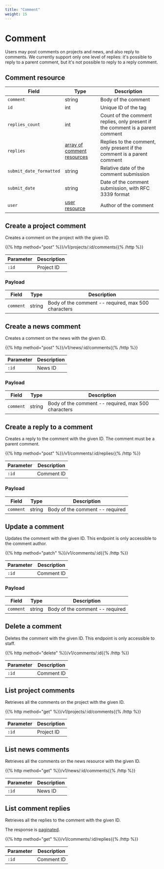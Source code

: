 ```yaml
---
title: "Comment"
weight: 15
---
```


# Comment

Users may post comments on projects and news, and also reply to comments. We currently support only one level of replies: it's possible to reply to a parent comment, but it's not possible to reply to a reply comment.

## Comment resource

| Field                   | Type                                            | Description                                                                   |
| ----------------------- | ----------------------------------------------- | ----------------------------------------------------------------------------- |
| `comment`               | string                                          | Body of the comment                                                           |
| `id`                    | int                                             | Unique ID of the tag                                                          |
| `replies_count`         | int                                             | Count of the comment replies, only present if the comment is a parent comment |
| `replies`               | [array of comment resources](#comment-resource) | Replies to the comment, only present if the comment is a parent comment       |
| `submit_date_formatted` | string                                          | Relative date of the comment submission                                       |
| `submit_date`           | string                                          | Date of the comment submission, with RFC 3339 format                          |
| `user`                  | [user resource](#user-resource)                 | Author of the comment                                                         |

## Create a project comment

Creates a comment on the project with the given ID.

{{% http method="post" %}}/v1/projects/:id/comments{{% /http %}}

| Parameter | Description |
| --------- | ----------- |
| `:id`     | Project ID  |

### Payload

| Field     | Type   | Description                                         |
| --------- | ------ | --------------------------------------------------- |
| `comment` | string | Body of the comment -- required, max 500 characters |

## Create a news comment

Creates a comment on the news with the given ID.

{{% http method="post" %}}/v1/news/:id/comments{{% /http %}}

| Parameter | Description |
| --------- | ----------- |
| `:id`     | News ID     |

### Payload

| Field     | Type   | Description                                         |
| --------- | ------ | --------------------------------------------------- |
| `comment` | string | Body of the comment -- required, max 500 characters |

## Create a reply to a comment

Creates a reply to the comment with the given ID. The comment must be a parent comment.

{{% http method="post" %}}/v1/comments/:id/replies{{% /http %}}

| Parameter | Description |
| --------- | ----------- |
| `:id`     | Comment ID  |

### Payload

| Field     | Type   | Description                     |
| --------- | ------ | ------------------------------- |
| `comment` | string | Body of the comment -- required |

## Update a comment

Updates the comment with the given ID. This endpoint is only accessible to the comment author.

{{% http method="patch" %}}/v1/comments/:id{{% /http %}}

| Parameter | Description |
| --------- | ----------- |
| `:id`     | Comment ID  |

### Payload

| Field     | Type   | Description                     |
| --------- | ------ | ------------------------------- |
| `comment` | string | Body of the comment -- required |

## Delete a comment

Deletes the comment with the given ID. This endpoint is only accessible to staff.

{{% http method="delete" %}}/v1/comments/:id{{% /http %}}

| Parameter | Description |
| --------- | ----------- |
| `:id`     | Comment ID  |

## List project comments

Retrieves all the comments on the project with the given ID.

{{% http method="get" %}}/v1/projects/:id/comments{{% /http %}}

| Parameter | Description |
| --------- | ----------- |
| `:id`     | Project ID  |

## List news comments

Retrieves all the comments on the news resource with the given ID.

{{% http method="get" %}}/v1/news/:id/comments{{% /http %}}

| Parameter | Description |
| --------- | ----------- |
| `:id`     | News ID     |

## List comment replies

Retrieves all the replies to the comment with the given ID.

The response is [paginated](#pagination).

{{% http method="get" %}}/v1/comments/:id/replies{{% /http %}}

| Parameter | Description |
| --------- | ----------- |
| `:id`     | Comment ID  |

